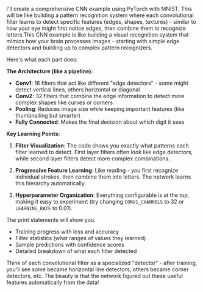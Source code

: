I'll create a comprehensive CNN example using PyTorch with MNIST. This will be like building a pattern recognition system where each convolutional filter learns to detect specific features (edges, shapes, textures) - similar to how your eye might first notice edges, then combine them to recognize letters.This CNN example is like building a visual recognition system that mimics how your brain processes images - starting with simple edge detectors and building up to complex pattern recognizers.

Here's what each part does:

**The Architecture (like a pipeline):**
- **Conv1**: 16 filters that act like different "edge detectors" - some might detect vertical lines, others horizontal or diagonal
- **Conv2**: 32 filters that combine the edge information to detect more complex shapes like curves or corners
- **Pooling**: Reduces image size while keeping important features (like thumbnailing but smarter)
- **Fully Connected**: Makes the final decision about which digit it sees

**Key Learning Points:**

1. **Filter Visualization**: The code shows you exactly what patterns each filter learned to detect. First layer filters often look like edge detectors, while second layer filters detect more complex combinations.

2. **Progressive Feature Learning**: Like reading - you first recognize individual strokes, then combine them into letters. The network learns this hierarchy automatically.

3. **Hyperparameter Organization**: Everything configurable is at the top, making it easy to experiment (try changing `CONV1_CHANNELS` to 32 or `LEARNING_RATE` to 0.01).

The print statements will show you:
- Training progress with loss and accuracy
- Filter statistics (what ranges of values they learned)
- Sample predictions with confidence scores
- Detailed breakdown of what each filter detected

Think of each convolutional filter as a specialized "detector" - after training, you'll see some became horizontal line detectors, others became corner detectors, etc. The beauty is that the network figured out these useful features automatically from the data!

